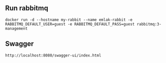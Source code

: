 ## Run rabbitmq 
    docker run -d --hostname my-rabbit --name emlak-rabbit -e RABBITMQ_DEFAULT_USER=guest -e RABBITMQ_DEFAULT_PASS=guest rabbitmq:3-management

## Swagger  
    
    http://localhost:8080/swagger-ui/index.html
